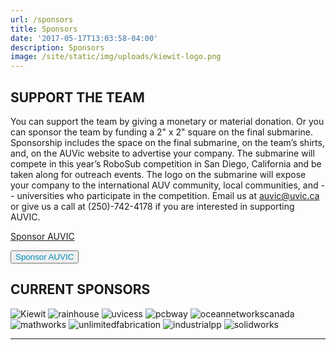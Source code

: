 ```yaml
---
url: /sponsors
title: Sponsors
date: '2017-05-17T13:03:58-04:00'
description: Sponsors
image: /site/static/img/uploads/kiewit-logo.png
---
```

## SUPPORT THE TEAM

You can support the team by giving a monetary or material donation. Or you can sponsor the team by funding a 2" x 2" square on the final submarine. Sponsorship includes the space on the final submarine, on the team’s shirts, and, on the AUVic website to advertise your company. The submarine will compete in this year’s RoboSub competition in San Diego, California and be taken along for outreach events. The logo on the submarine will expose your company to the international AUV community, local communities, and -- universities who participate in the competition. Email us at auvic@uvic.ca or give us a call at (250)-742-4178 if you are interested in supporting AUVIC.

[Sponsor AUVIC](https://extrweb.uvic.ca/donate-online/auvic)

<a href="https://extrweb.uvic.ca/donate-online/auvic">
<button style="color:#008CBA;" type="button">Sponsor AUVIC</button>
</a>

## CURRENT SPONSORS

![Kiewit](/img/kiewit-logo.png)
![rainhouse](/img/rainhouse-logo.png)
![uvicess](/img/uvicess-logo.png)
![pcbway](/img/pcbway-logo.png)
![oceannetworkscanada](/img/oceannetworkscanada-logo.png)
![mathworks](/img/mathworks-logo.png)
![unlimitedfabrication](/img/unlimitedfabrication-logo.png)
![industrialpp](/img/industrialpp-logo.png)
![solidworks](/img/solidworks-logo.png)

- - -
